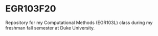 
# EGR103F20
Repository for my Computational Methods (EGR103L) class during my freshman fall semester at Duke University.

